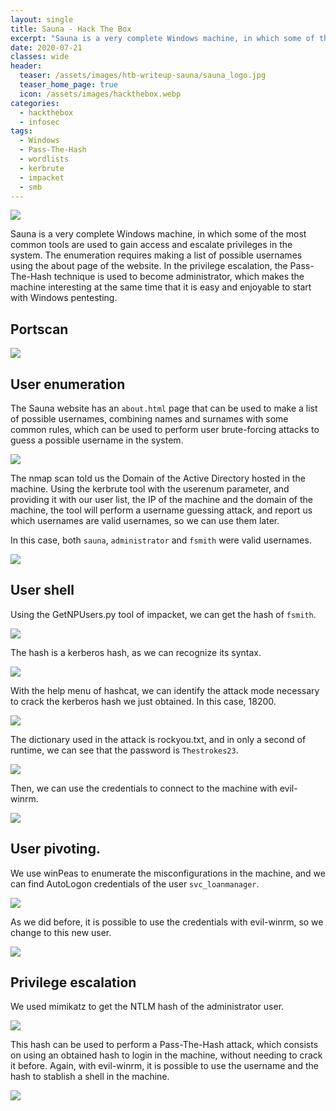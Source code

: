 ```yaml
---
layout: single
title: Sauna - Hack The Box
excerpt: "Sauna is a very complete Windows machine, in which some of the most common tools are used to gain access and escalate privileges in the system. The enumeration requires making a list of possible usernames using the about page of the website. In the privilege escalation, the Pass-The-Hash technique is used to become administrator, which makes the machine interesting at the same time that it is easy and enjoyable to start with Windows pentesting."
date: 2020-07-21
classes: wide
header:
  teaser: /assets/images/htb-writeup-sauna/sauna_logo.jpg
  teaser_home_page: true
  icon: /assets/images/hackthebox.webp
categories:
  - hackthebox
  - infosec
tags:  
  - Windows
  - Pass-The-Hash
  - wordlists
  - kerbrute
  - impacket
  - smb
---
```


![](/assets/images/htb-writeup-sauna/sauna_logo.jpg)

Sauna is a very complete Windows machine, in which some of the most common tools are used to gain access and escalate privileges in the system. The enumeration requires making a list of possible usernames using the about page of the website. In the privilege escalation, the Pass-The-Hash technique is used to become administrator, which makes the machine interesting at the same time that it is easy and enjoyable to start with Windows pentesting.

## Portscan

![](/assets/images/htb-writeup-sauna/sauna1.png)

## User enumeration

The Sauna website has an `about.html` page that can be used to make a list of possible usernames, combining names and surnames with some common rules, which can be used to perform user brute-forcing attacks to guess a possible username in the system.

![](/assets/images/htb-writeup-sauna/sauna2.png)

The nmap scan told us the Domain of the Active Directory hosted in the machine. Using the kerbrute tool with the userenum parameter, and providing it with our user list, the IP of the machine and the domain of the machine, the tool will perform a username guessing attack, and report us which usernames are valid usernames, so we can use them later.

In this case, both `sauna`, `administrator` and `fsmith` were valid usernames.

![](/assets/images/htb-writeup-sauna/sauna3.png)


## User shell

Using the GetNPUsers.py tool of impacket, we can get the hash of `fsmith`.

![](/assets/images/htb-writeup-sauna/sauna4.png)

The hash is a kerberos hash, as we can recognize its syntax.

![](/assets/images/htb-writeup-sauna/sauna5.png)

With the help menu of hashcat, we can identify the attack mode necessary to crack the kerberos hash we just obtained. In this case, 18200.

![](/assets/images/htb-writeup-sauna/sauna6.png)

The dictionary used in the attack is rockyou.txt, and in only a second of runtime, we can see that the password is `Thestrokes23`.

![](/assets/images/htb-writeup-sauna/sauna7.png)

Then, we can use the credentials to connect to the machine with evil-winrm.

![](/assets/images/htb-writeup-sauna/sauna11.png)

## User pivoting.

We use winPeas to enumerate the misconfigurations in the machine, and we can find AutoLogon credentials of the user `svc_loanmanager`.

![](/assets/images/htb-writeup-sauna/sauna14.png)

As we did before, it is possible to use the credentials with evil-winrm, so we change to this new user.

![](/assets/images/htb-writeup-sauna/sauna16.png)

## Privilege escalation

We used mimikatz to get the NTLM hash of the administrator user.

![](/assets/images/htb-writeup-sauna/sauna17.png)

This hash can be used to perform a Pass-The-Hash attack, which consists on using an obtained hash to login in the machine, without needing to crack it before. Again, with evil-winrm, it is possible to use the username and the hash to stablish a shell in the machine.

![](/assets/images/htb-writeup-sauna/sauna18.png)